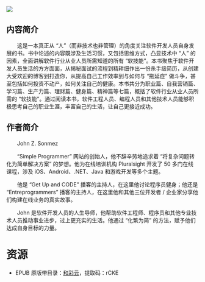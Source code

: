 ![](http://img3m7.ddimg.cn/50/16/24000917-1_u_33.jpg)

## 内容简介

　　这是一本真正从 “人”（而非技术也非管理）的角度关注软件开发人员自身发展的书。书中论述的内容既涉及生活习惯，又包括思维方式，凸显技术中 “人” 的因素，全面讲解软件行业从业人员所需知道的所有 “软技能”。本书聚焦于软件开发人员生活的方方面面，从揭秘面试的流程到精耕细作出一份杀手级简历，从创建大受欢迎的博客到打造你，从提高自己工作效率到与如何与 “拖延症” 做斗争，甚至包括如何投资不动产，如何关注自己的健康。本书共分为职业篇、自我营销篇、学习篇、生产力篇、理财篇、健身篇、精神篇等七篇，概括了软件行业从业人员所需的 “软技能”。通过阅读本书，软件工程人员、编程人员和其他技术人员能够积极思考自己的职业生涯，丰富自己的生活，让自己更接近成功。

## 作者简介

　　John Z. Sonmez

　　“Simple Programmer” 网站的创始人，他不辞辛劳地追求着 “将复杂问题转化为简单解决方案” 的梦想。他为在线培训机构 Pluralsight 开发了 50 多门在线课程，涉及 iOS、Android、.NET、Java 和游戏开发等多个主题。

　　他是 “Get Up and CODE” 播客的主持人，在这里他讨论程序员健身；他还是 “Entreprogrammers” 播客的主持人，在这里他和其他三位开发者 / 企业家分享他们构建在线业务的真实故事。

　　John 是软件开发人员的人生导师，他帮助软件工程师、程序员和其他专业技术人员推动事业进步，过上更充实的生活。他通过 “化繁为简” 的方法，赋予他们达成自身目标的力量。

# 资源

* EPUB 原版带目录：[和彩云](http://caiyun.feixin.10086.cn/dl/0n5CsfkYV3uMf)，提取码：rCKE

